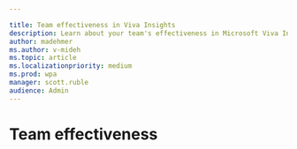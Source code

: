 ```yaml
---

title: Team effectiveness in Viva Insights
description: Learn about your team's effectiveness in Microsoft Viva Insights
author: madehmer
ms.author: v-mideh
ms.topic: article
ms.localizationpriority: medium 
ms.prod: wpa
manager: scott.ruble
audience: Admin
---
```


# Team effectiveness

